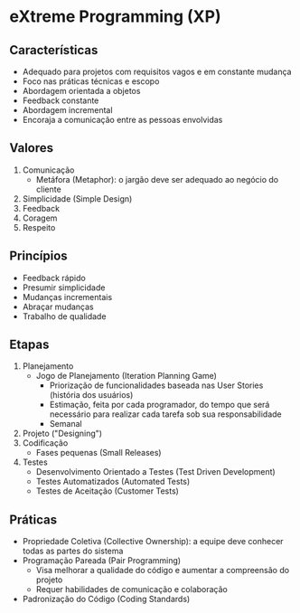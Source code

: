 # eXtreme Programming (XP)

## Características

- Adequado para projetos com requisitos vagos e em constante mudança
- Foco nas práticas técnicas e escopo
- Abordagem orientada a objetos
- Feedback constante
- Abordagem incremental
- Encoraja a comunicação entre as pessoas envolvidas

## Valores

1. Comunicação
   - Metáfora (Metaphor): o jargão deve ser adequado ao negócio do cliente
2. Simplicidade (Simple Design)
3. Feedback
4. Coragem
5. Respeito

## Princípios

- Feedback rápido
- Presumir simplicidade
- Mudanças incrementais
- Abraçar mudanças
- Trabalho de qualidade

## Etapas

1. Planejamento
   - Jogo de Planejamento (Iteration Planning Game)
     - Priorização de funcionalidades baseada nas User Stories (história dos usuários)
     - Estimação, feita por cada programador, do tempo que será necessário para realizar cada tarefa sob sua responsabilidade
     - Semanal
2. Projeto ("Designing")
3. Codificação
   - Fases pequenas (Small Releases)
4. Testes
   - Desenvolvimento Orientado a Testes (Test Driven Development)
   - Testes Automatizados (Automated Tests)
   - Testes de Aceitação (Customer Tests)

## Práticas

- Propriedade Coletiva (Collective Ownership): a equipe deve conhecer todas as partes do sistema
- Programação Pareada (Pair Programming)
  - Visa melhorar a qualidade do código e aumentar a compreensão do projeto
  - Requer habilidades de comunicação e colaboração
- Padronização do Código (Coding Standards)
